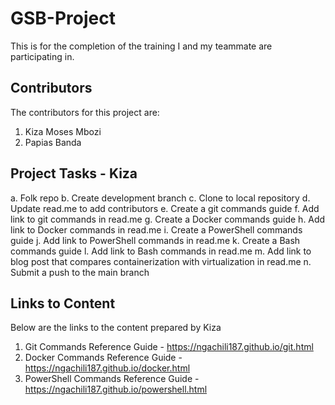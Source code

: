 # GSB-Project
This is for the completion of the training I and my teammate are participating in.
## Contributors
The contributors for this project are:
1. Kiza Moses Mbozi
2. Papias Banda

## Project Tasks - Kiza
a.	Folk repo
b.	Create development branch
c.	Clone to local repository
d.	Update read.me to add contributors
e.	Create a git commands guide
f.	Add link to git commands in read.me
g.	Create a Docker commands guide
h.	Add link to Docker commands in read.me
i.	Create a PowerShell commands guide
j.	Add link to PowerShell commands in read.me
k.	Create a Bash commands guide
l.	Add link to Bash commands in read.me
m.	Add link to blog post that compares containerization with virtualization in read.me 
n.	Submit a push to the main branch

## Links to Content
Below are the links to the content prepared by Kiza
1. Git Commands Reference Guide - https://ngachili187.github.io/git.html
2. Docker Commands Reference Guide - https://ngachili187.github.io/docker.html
3. PowerShell Commands Reference Guide - https://ngachili187.github.io/powershell.html


